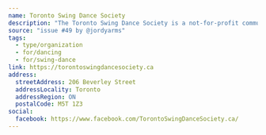 ```yaml
---
name: Toronto Swing Dance Society
description: "The Toronto Swing Dance Society is a not-for-profit community organization, dedicated to providing a friendly, informal, and affordable social dance environment. Founded in 1989, TSDS is Canada's longest running and largest swing dance group."
source: "issue #49 by @jordyarms"
tags:
  - type/organization
  - for/dancing
  - for/swing-dance
link: https://torontoswingdancesociety.ca
address:
  streetAddress: 206 Beverley Street
  addressLocality: Toronto
  addressRegion: ON
  postalCode: M5T 1Z3
social:
  facebook: https://www.facebook.com/TorontoSwingDanceSociety.ca/
---
```


<!-- Community added from GitHub issue #49 -->
